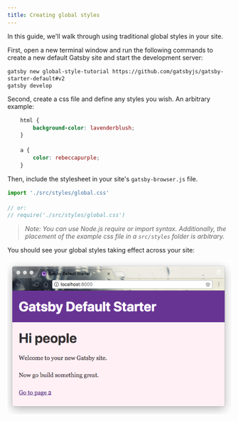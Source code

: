 ```yaml
---
title: Creating global styles
---
```


In this guide, we'll walk through using traditional global styles in your site.

First, open a new terminal window and run the following commands to create a new default Gatsby site and start the development server:

```shell
gatsby new global-style-tutorial https://github.com/gatsbyjs/gatsby-starter-default#v2
gatsby develop
```

Second, create a css file and define any styles you wish. An arbitrary example:

```css
    html {
        background-color: lavenderblush;
    }

    a {
        color: rebeccapurple;
    }
```

Then, include the stylesheet in your site's `gatsby-browser.js` file.

```javascript
import './src/styles/global.css'

// or:
// require('./src/styles/global.css')
```

> _Note: You can use Node.js require or import syntax. Additionally, the placement of the example css file in a `src/styles` folder is arbitrary._

You should see your global styles taking effect across your site:

![Global styles example site](./images/global-styles-example.png)
